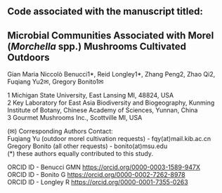 ## Code associated with the manuscript titled:

## Microbial Communities Associated with Morel (*Morchella* spp.) Mushrooms Cultivated Outdoors

Gian Maria Niccolò Benucci1*, Reid Longley1*, Zhang Peng2, Zhao Qi2, Fuqiang Yu2✉, Gregory Bonito1✉

1 Michigan State University, East Lansing MI, 48824, USA<br>
2 Key Laboratory for East Asia Biodiversity and Biogeography, Kunming Institute of Botany, Chinese Academy of Sciences, Yunnan, China<br>
3 Gourmet Mushrooms Inc., Scottville MI, USA<br>

(✉) Corresponding Authors Contact:<br>
Fuqiang Yu (outdoor morel cultivation requests) - fqy(at)mail.kib.ac.cn<br>
Gregory Bonito (all other requests) - bonito(at)msu.edu<br>
\(*) these authors equally contributed to this study.<br>
 
ORCID ID - Benucci GMN https://orcid.org/0000-0003-1589-947X<br>
ORCID ID - Bonito G  https://orcid.org/0000-0002-7262-8978<br>
ORCID ID - Longley R https://orcid.org/0000-0001-7355-0263<br>

